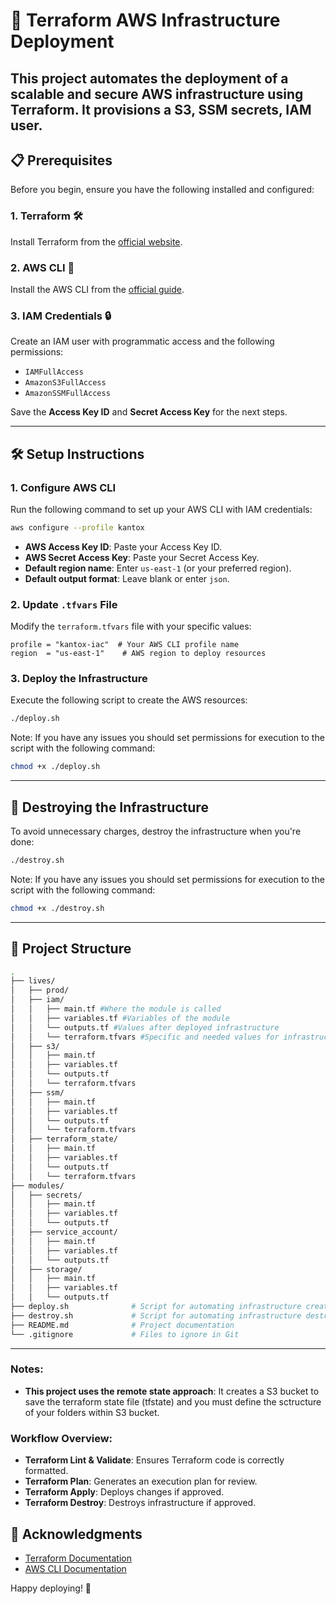 # 🚀 Terraform AWS Infrastructure Deployment

This project automates the deployment of a scalable and secure AWS infrastructure using Terraform. It provisions a S3, SSM secrets, IAM user. 
---

## 📋 Prerequisites

Before you begin, ensure you have the following installed and configured:

### 1. **Terraform** 🛠️  
Install Terraform from the [official website](https://www.terraform.io/downloads.html).

### 2. **AWS CLI** 🔑  
Install the AWS CLI from the [official guide](https://docs.aws.amazon.com/cli/latest/userguide/install-cliv2.html).

### 3. **IAM Credentials** 🔒  
Create an IAM user with programmatic access and the following permissions:
   - `IAMFullAccess`
   - `AmazonS3FullAccess`
   - `AmazonSSMFullAccess`

Save the **Access Key ID** and **Secret Access Key** for the next steps.

---

## 🛠️ Setup Instructions

### 1. Configure AWS CLI
Run the following command to set up your AWS CLI with IAM credentials:

```bash
aws configure --profile kantox
```

- **AWS Access Key ID**: Paste your Access Key ID.
- **AWS Secret Access Key**: Paste your Secret Access Key.
- **Default region name**: Enter `us-east-1` (or your preferred region).
- **Default output format**: Leave blank or enter `json`.

### 2. Update `.tfvars` File
Modify the `terraform.tfvars` file with your specific values:

```hcl
profile = "kantox-iac"  # Your AWS CLI profile name
region  = "us-east-1"    # AWS region to deploy resources
```


### 3. Deploy the Infrastructure
Execute the following script to create the AWS resources:

```bash
./deploy.sh
```

Note: If you have any issues you should set permissions for execution to the script with the following command:

```bash
chmod +x ./deploy.sh
```

---

## 🛑 Destroying the Infrastructure

To avoid unnecessary charges, destroy the infrastructure when you're done:

```bash
./destroy.sh
```

Note: If you have any issues you should set permissions for execution to the script with the following command:

```bash
chmod +x ./destroy.sh
```

---

## 📂 Project Structure

```bash
.
├── lives/
│   ├── prod/
│   ├── iam/
│   │   ├── main.tf #Where the module is called
│   │   ├── variables.tf #Variables of the module
│   │   └── outputs.tf #Values after deployed infrastructure
│   │   └── terraform.tfvars #Specific and needed values for infrastructure
│   ├── s3/
│   │   ├── main.tf
│   │   ├── variables.tf
│   │   └── outputs.tf
│   │   └── terraform.tfvars
│   ├── ssm/
│   │   ├── main.tf
│   │   ├── variables.tf
│   │   └── outputs.tf
│   │   └── terraform.tfvars
│   ├── terraform_state/
│   │   ├── main.tf
│   │   ├── variables.tf
│   │   └── outputs.tf
│   │   └── terraform.tfvars
├── modules/
│   ├── secrets/
│   │   ├── main.tf
│   │   ├── variables.tf
│   │   └── outputs.tf
│   ├── service_account/
│   │   ├── main.tf
│   │   ├── variables.tf
│   │   └── outputs.tf
│   ├── storage/
│   │   ├── main.tf
│   │   ├── variables.tf
│   │   └── outputs.tf
├── deploy.sh              # Script for automating infrastructure creation
├── destroy.sh             # Script for automating infrastructure destruction
├── README.md              # Project documentation
└── .gitignore             # Files to ignore in Git
```
---

### Notes:
- **This project uses the remote state approach**: It creates a S3 bucket to save the terraform state file (tfstate) and you must define the sctructure of your folders within S3 bucket.

### Workflow Overview:
- **Terraform Lint & Validate**: Ensures Terraform code is correctly formatted.
- **Terraform Plan**: Generates an execution plan for review.
- **Terraform Apply**: Deploys changes if approved.
- **Terraform Destroy**: Destroys infrastructure if approved.

## 🙏 Acknowledgments

- [Terraform Documentation](https://developer.hashicorp.com/terraform/docs)
- [AWS CLI Documentation](https://docs.aws.amazon.com/cli/latest/userguide/cli-configure-quickstart.html)

Happy deploying! 🎉